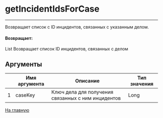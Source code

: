 # getIncidentIdsForCase

---

Возвращает список с ID инцидентов, связанных с указанным делом.

#### Возвращает:

List
Возвращает список ID инцидентов, связанных с делом

## Аргументы

|  | Имя аргумента | Описание | Тип значения |
| --- | --- | --- | --- |
| 1 | caseKey | Ключ дела для получения связанных с ним инцидентов | Long |



[На главную](./)
